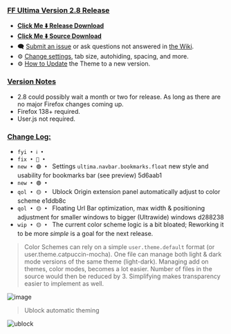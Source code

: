 ### <ins> FF Ultima Version 2.8 Release
- **[Click Me ⬇️ Release Download](https://github.com/soulhotel/FF-ULTIMA/releases/download/2.8/ffultima2.8.zip)**
- **[Click Me ⬇️ Source Download](https://github.com/soulhotel/FF-ULTIMA/archive/refs/heads/main.zip)**
- 🗨️ [Submit an issue](https://github.com/soulhotel/FF-ULTIMA/issues/new/choose) or ask questions not answered in [the Wiki](https://github.com/soulhotel/FF-ULTIMA/wiki).
- ⚙️ [Change settings](https://github.com/soulhotel/FF-ULTIMA/wiki/Settings), tab size, autohiding, spacing, and more.
- ⚙️ [How to Update](https://github.com/soulhotel/FF-ULTIMA/wiki/How-to-Update-the-Theme) the Theme to a new version.
  
### <ins> Version Notes
- 2.8 could possibly wait a month or two for release. As long as there are no major Firefox changes coming up.
- Firefox 138+ required.
- User.js not required.

### <ins> Change Log:
- `fyi • ℹ️ • ` 
- `fix • 🔴 • ` 
- `new • 🟢 • ` Settings `ultima.navbar.bookmarks.float` new style and usability for bookmarks bar (see preview) 5d6aab1
- `new • 🟢 • ` 
- `qol • 🟡 • ` Ublock Origin extension panel automatically adjust to color scheme e1ddb8c
- `qol • 🟡 • ` Floating Url Bar optimization, max width & positioning adjustment for smaller windows to bigger (Ultrawide) windows d288238
- `wip • 🟡 • ` The current color scheme logic is a bit bloated; Reworking it to be more *simple* is a goal for the next release.

> Color Schemes can rely on a simple `user.theme.default` format (or user.theme.catpuccin-mocha). One file can manage both light & dark mode versions of the same theme (light-dark). Managing add on themes, color modes, becomes a lot easier. Number of files in the source would then be reduced by 3. Simplifying makes transparency easier to implement as well.

![image](https://github.com/user-attachments/assets/161e4fb5-610a-42dc-9b61-dc16f554e32f)

> Ublock automatic theming

![ublock](https://github.com/user-attachments/assets/c51b8cdd-d519-4233-8429-c20d98726131)
